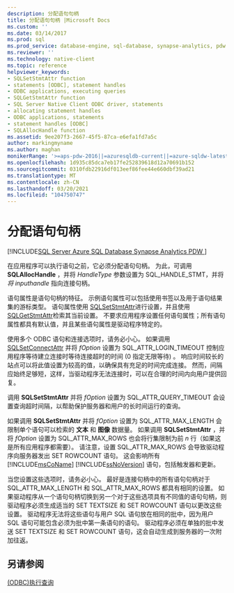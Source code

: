 ```yaml
---
description: 分配语句句柄
title: 分配语句句柄 |Microsoft Docs
ms.custom: ''
ms.date: 03/14/2017
ms.prod: sql
ms.prod_service: database-engine, sql-database, synapse-analytics, pdw
ms.reviewer: ''
ms.technology: native-client
ms.topic: reference
helpviewer_keywords:
- SQLSetStmtAttr function
- statements [ODBC], statement handles
- ODBC applications, executing queries
- SQLGetStmtAttr function
- SQL Server Native Client ODBC driver, statements
- allocating statement handles
- ODBC applications, statements
- statement handles [ODBC]
- SQLAllocHandle function
ms.assetid: 9ee207f3-2667-45f5-87ca-e6efa1fd7a5c
author: markingmyname
ms.author: maghan
monikerRange: '>=aps-pdw-2016||=azuresqldb-current||=azure-sqldw-latest||>=sql-server-2016||>=sql-server-linux-2017||=azuresqldb-mi-current'
ms.openlocfilehash: 1d935c85dca7eb17fe252839618d12a70691b152
ms.sourcegitcommit: 0310fdb22916df013eef86fee44e660dbf39ad21
ms.translationtype: MT
ms.contentlocale: zh-CN
ms.lasthandoff: 03/20/2021
ms.locfileid: "104750747"
---
```

# <a name="allocating-a-statement-handle"></a>分配语句句柄
[!INCLUDE[SQL Server Azure SQL Database Synapse Analytics PDW ](../../includes/applies-to-version/sql-asdb-asdbmi-asa-pdw.md)]

  在应用程序可以执行语句之前，它必须分配语句句柄。 为此，可调用 **SQLAllocHandle** ，并将 *HandleType* 参数设置为 SQL_HANDLE_STMT，并将 *将 inputhandle* 指向连接句柄。  
  
 语句属性是语句句柄的特征。 示例语句属性可以包括使用书签以及用于语句结果集的游标类型。 语句属性使用 [SQLSetStmtAttr](../../relational-databases/native-client-odbc-api/sqlsetstmtattr.md)进行设置，并且使用 [SQLGetStmtAttr](../../relational-databases/native-client-odbc-api/sqlgetstmtattr.md)检索其当前设置。 不要求应用程序设置任何语句属性；所有语句属性都具有默认值，并且某些语句属性是驱动程序特定的。  
  
 使用多个 ODBC 语句和连接选项时，请务必小心。 如果调用 [SQLSetConnectAttr](../../relational-databases/native-client-odbc-api/sqlsetconnectattr.md) 并将 *fOption* 设置为 SQL_ATTR_LOGIN_TIMEOUT 控制应用程序等待建立连接时等待连接超时的时间 (0 指定无限等待) 。 响应时间较长的站点可以将此值设置为较高的值，以确保具有充足的时间完成连接。 然而，间隔应始终足够短，这样，当驱动程序无法连接时，可以在合理的时间内向用户提供回复。  
  
 调用 **SQLSetStmtAttr** 并将 *fOption* 设置为 SQL_ATTR_QUERY_TIMEOUT 会设置查询超时间隔，以帮助保护服务器和用户的长时间运行的查询。  
  
 如果调用 **SQLSetStmtAttr** 并将 *fOption* 设置为 SQL_ATTR_MAX_LENGTH 会限制单个语句可以检索的 **文本** 和 **图像** 数据量。 如果调用 **SQLSetStmtAttr** ，并将 *fOption* 设置为 SQL_ATTR_MAX_ROWS 也会将行集限制为前 *n* 行（如果这是所有应用程序都需要）。 请注意，设置 SQL_ATTR_MAX_ROWS 会导致驱动程序向服务器发出 SET ROWCOUNT 语句。 这会影响所有 [!INCLUDE[msCoName](../../includes/msconame-md.md)] [!INCLUDE[ssNoVersion](../../includes/ssnoversion-md.md)] 语句，包括触发器和更新。  
  
 当您设置这些选项时，请务必小心。 最好是连接句柄中的所有语句句柄对于 SQL_ATTR_MAX_LENGTH 和 SQL_ATTR_MAX_ROWS 都具有相同的设置。 如果驱动程序从一个语句句柄切换到另一个对于这些选项具有不同值的语句句柄，则驱动程序必须生成适当的 SET TEXTSIZE 和 SET ROWCOUNT 语句以更改这些设置。 驱动程序无法将这些语句与用户 SQL 语句放在相同的批中，因为用户 SQL 语句可能包含必须为批中第一条语句的语句。 驱动程序必须在单独的批中发送 SET TEXTSIZE 和 SET ROWCOUNT 语句，这会自动生成到服务器的一次附加往返。  
  
## <a name="see-also"></a>另请参阅  
 [&#40;ODBC&#41;执行查询 ](../../relational-databases/native-client-odbc-queries/executing-queries-odbc.md)  
  
  
